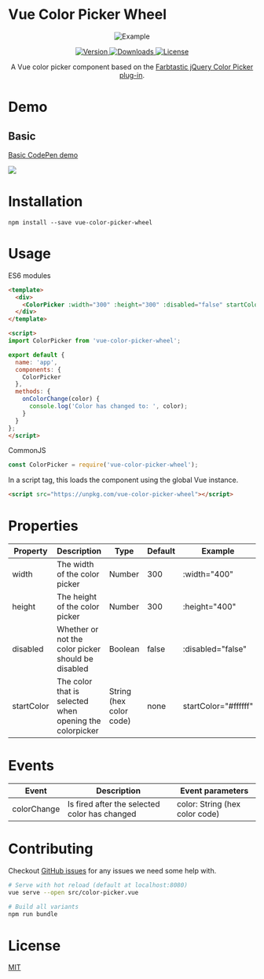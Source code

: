 # Vue Color Picker Wheel

<p align="center">
  <img src="https://raw.githubusercontent.com/stijlbreuk/vue-color-picker-wheel/master/examples/vue-color-picker-wheel-example.png" alt="Example"/>
</p>

<p align="center">

<a href="https://www.npmjs.com/package/vue-color-picker-wheel">
    <img src="https://img.shields.io/npm/v/vue-color-picker-wheel.svg" alt="Version"/>
</a>
<a href="https://www.npmjs.com/package/vue-color-picker-wheel">
    <img src="https://img.shields.io/npm/dt/vue-color-picker-wheel.svg" alt="Downloads"/>
</a>
<a href="https://www.npmjs.com/package/vue-color-picker-wheel">
    <img src="https://img.shields.io/npm/l/vue-color-picker-wheel.svg" alt="License"/>
</a>

</p>

<p align="center">
A Vue color picker component based on the <a href="http://acko.net/blog/farbtastic-jquery-color-picker-plug-in/">Farbtastic jQuery Color Picker plug-in</a>.
</p>

# Demo
## Basic
<a href="https://codepen.io/nino-vrijman/pen/ePaELe" target="_blank">Basic CodePen demo</a>

<a href="https://codesandbox.io/s/7j4po25ly1?module=%2Fsrc%2FApp.vue" target="_blank"><img src="https://codesandbox.io/static/img/play-codesandbox.svg"/></a>

# Installation

```
npm install --save vue-color-picker-wheel
```

# Usage

ES6 modules
```HTML
<template>
  <div>
    <ColorPicker :width="300" :height="300" :disabled="false" startColor="#ff0000" @colorChange="onColorChange"></ColorPicker>
  </div>
</template>

<script>
import ColorPicker from 'vue-color-picker-wheel';

export default {
  name: 'app',
  components: {
    ColorPicker
  },
  methods: {
    onColorChange(color) {
      console.log('Color has changed to: ', color);
    }
  }
};
</script>
```

CommonJS
```JavaScript
const ColorPicker = require('vue-color-picker-wheel');
```

In a script tag, this loads the component using the global Vue instance.

```HTML
<script src="https://unpkg.com/vue-color-picker-wheel"></script>
```

# Properties
| Property   | Description                                             | Type                    | Default | Example              |
| ---------- | ------------------------------------------------------- | ----------------------- | ------- | -------------------- |
| width      | The width of the color picker                           | Number                  | 300     | :width="400"         |
| height     | The height of the color picker                          | Number                  | 300     | :height="400"        |
| disabled   | Whether or not the color picker should be disabled      | Boolean                 | false   | :disabled="false"    |
| startColor | The color that is selected when opening the colorpicker | String (hex color code) | none    | startColor="#ffffff" |

# Events
| Event       | Description                                   | Event parameters               |
| ----------- | --------------------------------------------- | ------------------------------ |
| colorChange | Is fired after the selected color has changed | color: String (hex color code) |

# Contributing

Checkout [GitHub issues](https://github.com/stijlbreuk/vue-color-picker-wheel/issues) for any issues we need some help with.

```bash
# Serve with hot reload (default at localhost:8080)
vue serve --open src/color-picker.vue

# Build all variants
npm run bundle
```

# License
[MIT](https://github.com/stijlbreuk/vue-color-picker-wheel/blob/master/readme.md)